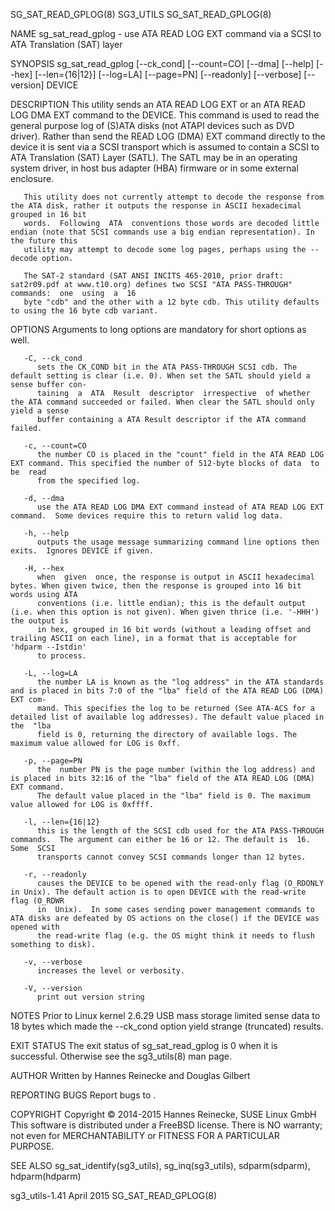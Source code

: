 SG_SAT_READ_GPLOG(8)							   SG3_UTILS							  SG_SAT_READ_GPLOG(8)

NAME
       sg_sat_read_gplog - use ATA READ LOG EXT command via a SCSI to ATA Translation (SAT) layer

SYNOPSIS
       sg_sat_read_gplog [--ck_cond] [--count=CO] [--dma] [--help] [--hex] [--len={16|12}] [--log=LA] [--page=PN] [--readonly] [--verbose] [--version] DEVICE

DESCRIPTION
       This utility sends an ATA READ LOG EXT or an ATA READ LOG DMA EXT command to the DEVICE. This command is used to read the general purpose log of (S)ATA
       disks  (not  ATAPI  devices such as DVD driver). Rather than send the READ LOG (DMA) EXT command directly to the device it is sent via a SCSI transport
       which is assumed to contain a SCSI to ATA Translation (SAT) Layer (SATL). The SATL may be in an operating system driver,	 in  host  bus	adapter	 (HBA)
       firmware or in some external enclosure.

       This utility does not currently attempt to decode the response from the ATA disk, rather it outputs the response in ASCII hexadecimal grouped in 16 bit
       words.  Following  ATA  conventions those words are decoded little endian (note that SCSI commands use a big endian representation). In the future this
       utility may attempt to decode some log pages, perhaps using the --decode option.

       The SAT-2 standard (SAT ANSI INCITS 465-2010, prior draft: sat2r09.pdf at www.t10.org) defines two SCSI "ATA PASS-THROUGH" commands:  one  using	 a  16
       byte "cdb" and the other with a 12 byte cdb. This utility defaults to using the 16 byte cdb variant.

OPTIONS
       Arguments to long options are mandatory for short options as well.

       -C, --ck_cond
	      sets the CK_COND bit in the ATA PASS-THROUGH SCSI cdb. The default setting is clear (i.e. 0). When set the SATL should yield a sense buffer con‐
	      taining  a  ATA  Result  descriptor  irrespective	 of whether the ATA command succeeded or failed. When clear the SATL should only yield a sense
	      buffer containing a ATA Result descriptor if the ATA command failed.

       -c, --count=CO
	      the number CO is placed in the "count" field in the ATA READ LOG EXT command. This specified the number of 512-byte blocks of data  to  be  read
	      from the specified log.

       -d, --dma
	      use the ATA READ LOG DMA EXT command instead of ATA READ LOG EXT command.	 Some devices require this to return valid log data.

       -h, --help
	      outputs the usage message summarizing command line options then exits.  Ignores DEVICE if given.

       -H, --hex
	      when  given  once, the response is output in ASCII hexadecimal bytes. When given twice, then the response is grouped into 16 bit words using ATA
	      conventions (i.e. little endian); this is the default output (i.e. when this option is not given). When given thrice (i.e. '-HHH') the output is
	      in hex, grouped in 16 bit words (without a leading offset and trailing ASCII on each line), in a format that is acceptable for 'hdparm --Istdin'
	      to process.

       -L, --log=LA
	      the number LA is known as the "log address" in the ATA standards and is placed in bits 7:0 of the "lba" field of the ATA READ LOG (DMA) EXT com‐
	      mand. This specifies the log to be returned (See ATA-ACS for a detailed list of available log addresses). The default value placed in  the  "lba
	      field is 0, returning the directory of available logs. The maximum value allowed for LOG is 0xff.

       -p, --page=PN
	      the  number PN is the page number (within the log address) and is placed in bits 32:16 of the "lba" field of the ATA READ LOG (DMA) EXT command.
	      The default value placed in the "lba" field is 0. The maximum value allowed for LOG is 0xffff.

       -l, --len={16|12}
	      this is the length of the SCSI cdb used for the ATA PASS-THROUGH commands.  The argument can either be 16 or 12. The default is  16.  Some  SCSI
	      transports cannot convey SCSI commands longer than 12 bytes.

       -r, --readonly
	      causes the DEVICE to be opened with the read-only flag (O_RDONLY in Unix). The default action is to open DEVICE with the read-write flag (O_RDWR
	      in  Unix).  In some cases sending power management commands to ATA disks are defeated by OS actions on the close() if the DEVICE was opened with
	      the read-write flag (e.g. the OS might think it needs to flush something to disk).

       -v, --verbose
	      increases the level or verbosity.

       -V, --version
	      print out version string

NOTES
       Prior to Linux kernel 2.6.29 USB mass storage limited sense data to 18 bytes which made the --ck_cond option yield strange (truncated) results.

EXIT STATUS
       The exit status of sg_sat_read_gplog is 0 when it is successful. Otherwise see the sg3_utils(8) man page.

AUTHOR
       Written by Hannes Reinecke and Douglas Gilbert

REPORTING BUGS
       Report bugs to <dgilbert at interlog dot com>.

COPYRIGHT
       Copyright © 2014-2015 Hannes Reinecke, SUSE Linux GmbH
       This software is distributed under a FreeBSD license. There is NO warranty; not even for MERCHANTABILITY or FITNESS FOR A PARTICULAR PURPOSE.

SEE ALSO
       sg_sat_identify(sg3_utils), sg_inq(sg3_utils), sdparm(sdparm), hdparm(hdparm)

sg3_utils-1.41								  April 2015							  SG_SAT_READ_GPLOG(8)
